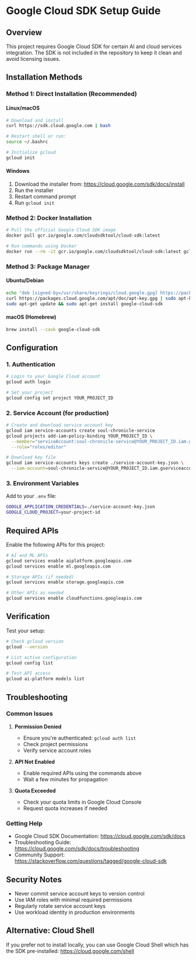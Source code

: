 # Google Cloud SDK Setup Guide

## Overview

This project requires Google Cloud SDK for certain AI and cloud services integration. The SDK is not included in the repository to keep it clean and avoid licensing issues.

## Installation Methods

### Method 1: Direct Installation (Recommended)

#### Linux/macOS
```bash
# Download and install
curl https://sdk.cloud.google.com | bash

# Restart shell or run:
source ~/.bashrc

# Initialize gcloud
gcloud init
```

#### Windows
1. Download the installer from: https://cloud.google.com/sdk/docs/install
2. Run the installer
3. Restart command prompt
4. Run `gcloud init`

### Method 2: Docker Installation

```bash
# Pull the official Google Cloud SDK image
docker pull gcr.io/google.com/cloudsdktool/cloud-sdk:latest

# Run commands using Docker
docker run --rm -it gcr.io/google.com/cloudsdktool/cloud-sdk:latest gcloud --version
```

### Method 3: Package Manager

#### Ubuntu/Debian
```bash
echo "deb [signed-by=/usr/share/keyrings/cloud.google.gpg] https://packages.cloud.google.com/apt cloud-sdk main" | sudo tee -a /etc/apt/sources.list.d/google-cloud-sdk.list
curl https://packages.cloud.google.com/apt/doc/apt-key.gpg | sudo apt-key --keyring /usr/share/keyrings/cloud.google.gpg add -
sudo apt-get update && sudo apt-get install google-cloud-sdk
```

#### macOS (Homebrew)
```bash
brew install --cask google-cloud-sdk
```

## Configuration

### 1. Authentication
```bash
# Login to your Google Cloud account
gcloud auth login

# Set your project
gcloud config set project YOUR_PROJECT_ID
```

### 2. Service Account (for production)
```bash
# Create and download service account key
gcloud iam service-accounts create soul-chronicle-service
gcloud projects add-iam-policy-binding YOUR_PROJECT_ID \
  --member="serviceAccount:soul-chronicle-service@YOUR_PROJECT_ID.iam.gserviceaccount.com" \
  --role="roles/editor"

# Download key file
gcloud iam service-accounts keys create ./service-account-key.json \
  --iam-account=soul-chronicle-service@YOUR_PROJECT_ID.iam.gserviceaccount.com
```

### 3. Environment Variables
Add to your `.env` file:
```bash
GOOGLE_APPLICATION_CREDENTIALS=./service-account-key.json
GOOGLE_CLOUD_PROJECT=your-project-id
```

## Required APIs

Enable the following APIs for this project:

```bash
# AI and ML APIs
gcloud services enable aiplatform.googleapis.com
gcloud services enable ml.googleapis.com

# Storage APIs (if needed)
gcloud services enable storage.googleapis.com

# Other APIs as needed
gcloud services enable cloudfunctions.googleapis.com
```

## Verification

Test your setup:
```bash
# Check gcloud version
gcloud --version

# List active configuration
gcloud config list

# Test API access
gcloud ai-platform models list
```

## Troubleshooting

### Common Issues

1. **Permission Denied**
   - Ensure you're authenticated: `gcloud auth list`
   - Check project permissions
   - Verify service account roles

2. **API Not Enabled**
   - Enable required APIs using the commands above
   - Wait a few minutes for propagation

3. **Quota Exceeded**
   - Check your quota limits in Google Cloud Console
   - Request quota increases if needed

### Getting Help

- Google Cloud SDK Documentation: https://cloud.google.com/sdk/docs
- Troubleshooting Guide: https://cloud.google.com/sdk/docs/troubleshooting
- Community Support: https://stackoverflow.com/questions/tagged/google-cloud-sdk

## Security Notes

- Never commit service account keys to version control
- Use IAM roles with minimal required permissions
- Regularly rotate service account keys
- Use workload identity in production environments

## Alternative: Cloud Shell

If you prefer not to install locally, you can use Google Cloud Shell which has the SDK pre-installed:
https://cloud.google.com/shell